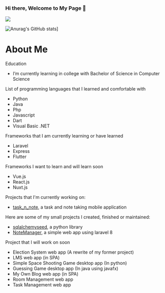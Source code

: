 ### Hi there, Welcome to My Page 👋

![](https://komarev.com/ghpvc/?username=jedymatt)

![Anurag's GitHub stats](https://github-readme-stats.vercel.app/api?username=jedymatt)]

# About Me

Education

- I’m currently learning in college with Bachelor of Science in Computer Science


List of programming languages that I learned and comfortable with

- Python
- Java
- Php
- Javascript
- Dart
- Visual Basic .NET

Frameworks that I am currently learning or have learned

- Laravel
- Express
- Flutter

Frameworks I want to learn and will learn soon

- Vue.js
- React.js
- Nuxt.js

Projects that I'm currently working on:

- [task_n_note](https://github.com/jedymatt/task_n_note), a task and note taking mobile application

Here are some of my small projects I created, finished or maintained:

- [sqlalchemyseed](https://github.com/jedymatt/sqlalchemyseed), a python library
- [NoteManager](https://github.com/jedymatt/NoteManager), a simple web app using laravel 8


Project that I will work on soon

- Election System web app (A rewrite of my former project)
- LMS web app (in SPA)
- Simple Space Shooting Game desktop app (In python)
- Guessing Game desktop app (In java using javafx)
- My Own Blog web app (in SPA)
- Room Management web app
- Task Management web app

<!--
**jedymatt/jedymatt** is a ✨ _special_ ✨ repository because its `README.md` (this file) appears on your GitHub profile.

Here are some ideas to get you started:

- 🔭 I’m currently working on ...
- 🌱 I’m currently learning ...
- 👯 I’m looking to collaborate on ...
- 🤔 I’m looking for help with ...
- 💬 Ask me about ...
- 📫 How to reach me: ...
- 😄 Pronouns: ...
- ⚡ Fun fact: ...
-->

